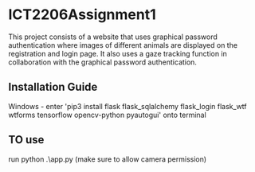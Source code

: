 # ICT2206Assignment1

This project consists of a website that uses graphical password authentication where images of different animals are displayed on the registration and login page.
It also uses a gaze tracking function in collaboration with the graphical password authentication.

## Installation Guide
Windows - enter 'pip3 install flask flask_sqlalchemy flask_login flask_wtf wtforms tensorflow opencv-python pyautogui' onto terminal 

## TO use
run python .\app.py
(make sure to allow camera permission)
